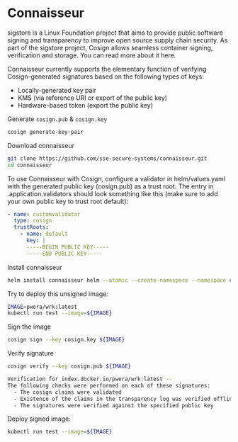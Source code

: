 # Connaisseur

sigstore is a Linux Foundation project that aims to provide public software signing and transparency to improve open source supply chain security. As part of the sigstore project, Cosign allows seamless container signing, verification and storage. You can read more about it here.

Connaisseur currently supports the elementary function of verifying Cosign-generated signatures based on the following types of keys:
- Locally-generated key pair
- KMS (via reference URI or export of the public key)
- Hardware-based token (export the public key)

Generate `cosign.pub` & `cosign.key`
```bash
cosign generate-key-pair
```

Download connaisseur 
```bash
git clone https://github.com/sse-secure-systems/connaisseur.git
cd connaisseur
```

To use Connaisseur with Cosign, configure a validator in helm/values.yaml with the generated public key (cosign.pub) as a trust root. The entry in .application.validators should look something like this (make sure to add your own public key to trust root default):
```yaml
- name: customvalidator
  type: cosign
  trustRoots:
    - name: default
      key: | 
      -----BEGIN PUBLIC KEY-----
      -----END PUBLIC KEY-----
```
Install connaisseur
```bash
helm install connaisseur helm --atomic --create-namespace --namespace connaisseur
```

Try to deploy this unsigned image: 
```bash
IMAGE=pwera/wrk:latest
kubectl run test --image=${IMAGE}
```

Sign the image
```bash
cosign sign --key cosign.key ${IMAGE}
```

Verify signature
```bash
cosign verify --key cosign.pub ${IMAGE}

Verification for index.docker.io/pwera/wrk:latest --
The following checks were performed on each of these signatures:
  - The cosign claims were validated
  - Existence of the claims in the transparency log was verified offline
  - The signatures were verified against the specified public key


```

Deploy signed image:
```bash
kubectl run test --image=${IMAGE}
```